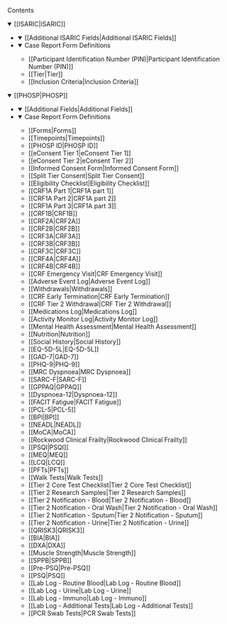 Contents
<details open>
<summary>[[ISARIC|ISARIC]]</summary>
<ul>
<li>
<details open>
<summary>[[Additional ISARIC Fields|Additional ISARIC Fields]]</summary>
</details> 
</li>

<li>
<details open>
<summary>Case Report Form Definitions</summary>
<ul>
<li>[[Participant Identification Number (PIN)|Participant Identification Number (PIN)]]</li>
<li>[[Tier|Tier]]</li>
<li>[[Inclusion Criteria|Inclusion Criteria]]</li>
</ul>
</details> 
</li>
</ul>
</details> 


<details open>
<summary>[[PHOSP|PHOSP]]</summary>
<ul>
<li>
<details open>
<summary>[[Additional Fields|Additional Fields]]</summary>
</details> 
</li>

<li>
<details open>
<summary>Case Report Form Definitions</summary>
<ul>
<li>[[Forms|Forms]]</li>
<li>[[Timepoints|Timepoints]]</li>
<li>[[PHOSP ID|PHOSP ID]]</li>
<li>[[eConsent Tier 1|eConsent Tier 1]]</li>
<li>[[eConsent Tier 2|eConsent Tier 2]]</li>
<li>[[Informed Consent Form|Informed Consent Form]]</pli>
<li>[[Split Tier Consent|Split Tier Consent]]</li>
<li>[[Eligibility Checklist|Eligibility Checklist]]</li>
<li>[[CRF1A Part 1|CRF1A part 1]]</li>
<li>[[CRF1A Part 2|CRF1A part 2]]</li>
<li>[[CRF1A Part 3|CRF1A part 3]]</li>
<li>[[CRF1B|CRF1B]]</li>
<li>[[CRF2A|CRF2A]]</li>
<li>[[CRF2B|CRF2B]]</li>
<li>[[CRF3A|CRF3A]]</li>
<li>[[CRF3B|CRF3B]]</li>
<li>[[CRF3C|CRF3C]]</li>
<li>[[CRF4A|CRF4A]]</li>
<li>[[CRF4B|CRF4B]]</li>
<li>[[CRF Emergency Visit|CRF Emergency Visit]]</li>
<li>[[Adverse Event Log|Adverse Event Log]]</li>
<li>[[Withdrawals|Withdrawals]]</li>
<li>[[CRF Early Termination|CRF Early Termination]]</li>
<li>[[CRF Tier 2 Withdrawal|CRF Tier 2 Withdrawal]]</li>
<li>[[Medications Log|Medications Log]]</li>
<li>[[Activity Monitor Log|Activity Monitor Log]]</li>
<li>[[Mental Health Assessment|Mental Health Assessment]]</li>
<li>[[Nutrition|Nutrition]]</li>
<li>[[Social History|Social History]]</li>
<li>[[EQ-5D-5L|EQ-5D-5L]]</li>
<li>[[GAD-7|GAD-7]]</li>
<li>[[PHQ-9|PHQ-9]]</li>
<li>[[MRC Dyspnoea|MRC Dyspnoea]]</li>
<li>[[SARC-F|SARC-F]]</li>
<li>[[GPPAQ|GPPAQ]]</li>
<li>[[Dyspnoea-12|Dyspnoea-12]]</li>
<li>[[FACIT Fatigue|FACIT Fatigue]]</li>
<li>[[PCL-5|PCL-5]]</li>
<li>[[BPI|BPI]]</li>
<li>[[NEADL|NEADL]]</li>
<li>[[MoCA|MoCA]]</li>
<li>[[Rockwood Clinical Frailty|Rockwood Clinical Frailty]]</li>
<li>[[PSQI|PSQI]]</li>
<li>[[MEQ|MEQ]]</li>
<li>[[LCQ|LCQ]]</li>
<li>[[PFTs|PFTs]]</li>
<li>[[Walk Tests|Walk Tests]]</li>
<li>[[Tier 2 Core Test Checklist|Tier 2 Core Test Checklist]]</li>
<li>[[Tier 2 Research Samples|Tier 2 Research Samples]]</li>
<li>[[Tier 2 Notification - Blood|Tier 2 Notification - Blood]]</li>
<li>[[Tier 2 Notification - Oral Wash|Tier 2 Notification - Oral Wash]]</li>
<li>[[Tier 2 Notification - Sputum|Tier 2 Notification - Sputum]]</li>
<li>[[Tier 2 Notification - Urine|Tier 2 Notification - Urine]]</li>
<li>[[QRISK3|QRISK3]]</li>
<li>[[BIA|BIA]]</li>
<li>[[DXA|DXA]]</li>
<li>[[Muscle Strength|Muscle Strength]]</li>
<li>[[SPPB|SPPB]]</li>
<li>[[Pre-PSQ|Pre-PSQ]]</li>
<li>[[PSQ|PSQ]]</li>
<li>[[Lab Log - Routine Blood|Lab Log - Routine Blood]]</li>
<li>[[Lab Log - Urine|Lab Log - Urine]]</li>
<li>[[Lab Log - Immuno|Lab Log - Immuno]]</li>
<li>[[Lab Log - Additional Tests|Lab Log - Additional Tests]]</li>
<li>[[PCR Swab Tests|PCR Swab Tests]]</li>
</ul>
</details> 
</li>
</ul>
</details> 
